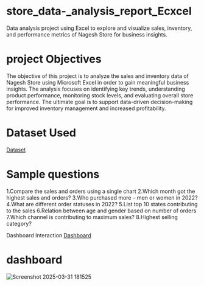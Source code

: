 # store_data-_analysis_report_Ecxcel
Data analysis project using Excel to explore and visualize sales, inventory, and performance metrics of Nagesh Store for business insights.
# project Objectives
The objective of this project is to analyze the sales and inventory data of Nagesh Store using Microsoft Excel in order to gain meaningful business insights. The analysis focuses on identifying key trends, understanding product performance, monitoring stock levels, and evaluating overall store performance. The ultimate goal is to support data-driven decision-making for improved inventory management and increased profitability.
# Dataset Used
<a href="https://github.com/pratiksha034/store_data-_analysis_report_Ecxcel/blob/main/Nagesh%20Store%20Data%20Analysis.xlsx">Dataset</a>

# Sample questions 
1.Compare the sales and orders using a single chart
2.Which month got the highest sales and orders?
3.Who purchased more – men or women in 2022?
4.What are different order statuses in 2022?
5.List top 10 states contributing to the sales
6.Relation between age and gender based on number of orders
7.Which channel is contributing to maximum sales?
8.Highest selling category?

Dashboard Interaction <a href="https://github.com/pratiksha034/store_data-_analysis_report_Ecxcel/blob/main/Screenshot%202025-03-31%20181525.png ">Dashboard</a>
# dashboard
![Screenshot 2025-03-31 181525](https://github.com/user-attachments/assets/036dd1d9-bcb8-428e-ae11-840325edee03)




